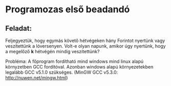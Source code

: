 # Programozas első beadandó

## Feladat:
Feljegyeztük, hogy egymás követő hétvégeken hány Forintot nyertünk vagy veszítettünk a
lóversenyen. Volt-e olyan napunk, amikor úgy nyertünk, hogy a megelőző **k** hétvégén
mindig veszítettünk?

Probléma:
A főprogram fordítható mind windows mind linux alapú környzetben GCC fordítóval.
Azonban windows alapú környezetekben legalább GCC v5.1.0 szükséges.
(MinGW GCC v5.3.0:  http://nuwen.net/mingw.html)
